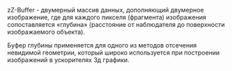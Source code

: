 zZ-Buffer - двумерный массив данных, дополняющий двумерное изображение, где для каждого пикселя (фрагмента) изображения сопоставляется «глубина» (расстояние от наблюдателя до поверхности изображаемого объекта).

Буфер глубины применяется для одного из методов отсечения невидимой геометрии, который широко используется при построении изображений в ускорителях 3д графики.